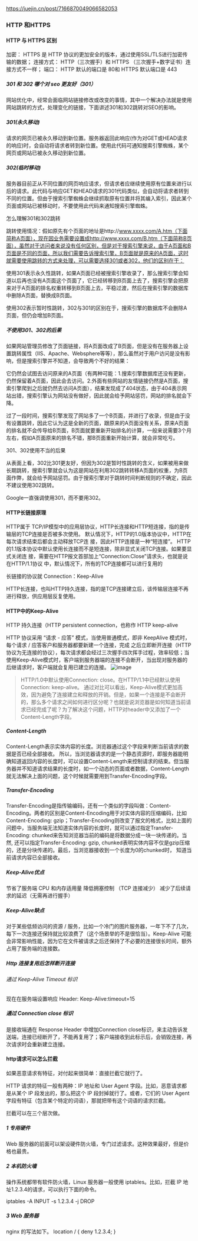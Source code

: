 https://juejin.cn/post/7166870049066582053

### HTTP 和HTTPS

#### HTTP 与 HTTPS 区别
加密： HTTPS 是 HTTP 协议的更加安全的版本，通过使用SSL/TLS进行加密传输的数据；
连接方式： HTTP（三次握手）和 HTTPS （三次握手+数字证书）连接方式不一样；
端口： HTTP 默认的端口是 80和 HTTPS 默认端口是 443


##### 301 和 302 哪个对 seo 更友好（301）

网站优化中，经常会面临网站链接修改或改变的事情，其中一个解决办法就是使用网站跳转的方式，处理变化的链接，下面讲述301和302跳转对SEO的影响。

##### 301(永久移动)

请求的网页已被永久移动到新位置。服务器返回此响应(作为对GET或HEAD请求的响应)时，会自动将请求者转到新位置。使用此代码可通知搜索引擎蜘蛛，某个网页或网站已被永久移动到新位置。

##### 302(临时移动)

服务器目前正从不同位置的网页响应请求，但请求者应继续使用原有位置来进行以后的请求。此代码与响应GET和HEAD请求的301代码类似，会自动将请求者转到不同的位置。但由于搜索引擎蜘蛛会继续抓取原有位置并将其编入索引，因此某个页面或网站已被移动时，不要使用此代码来通知搜索引擎蜘蛛。

怎么理解301和302跳转

跳转使用情况：假如原先有个页面的地址是http://www.xxxx.com/A.htm（下面简称A页面），现在因业务需要设置成http://www.xxxx.com/B.htm（下面简称B页面），虽然对于访问者来说没有任何区别，但是对于搜索引擎来说，由于A页面和B页面是不同的页面，所以我们需要告诉搜索引擎，B页面就是原来的A页面，这时就需要使用跳转的方式来处理，可以需要选择301或者302，他们的区别在于：

使用301表示永久性跳转，如果A页面已经被搜索引擎收录了，那么搜索引擎会知道以后再也没有A页面这个页面了，它已经转移到B页面上去了，搜索引擎会把原来对于A页面的排名权重转移到B页面上去，平稳过渡，然后在搜索引擎的数据库中删除A页面，替换成B页面。

使用302表示暂时性跳转，302与301的区别在于，搜索引擎的数据库不会删除A页面，但仍会增加B页面。

##### 不使用301、302的后果

如果网站管理员修改了页面链接，将A页面改成了B页面，但是没有在服务器上设置跳转属性（IIS、Apache、Websphere等等），那么虽然对于用户访问是没有影响，但是搜索引擎并不知道，会导致两个不好的结果：

它仍然会试图去访问原来的A页面（有两种可能：1.搜索引擎数据库还没有更新，仍然保留着A页面，因此会去访问。2.外面有些网站的友情链接仍然是A页面，搜索引擎爬到之后就仍然去访问A页面），结果发现成了404状态，由于404表示网站出错，搜索引擎认为网站没有做好，因此就会给予网站惩罚，网站的排名就会下降。

过了一段时间，搜索引擎发现了网站多了一个B页面，并进行了收录，但是由于没有设置跳转，因此它认为这是全新的页面，跟原来的A页面没有关系，原来A页面的排名就不会传导给B页面，B页面就要重新开始排名的计算，一般来说需要3个月左右，假如A页面原来的排名不错，那B页面重新开始计算，就会非常吃亏。

301、302使用不当的后果

从表面上看，302比301更友好，但因为302是暂时性跳转的含义，如果被用来做长期跳转，搜索引擎就会认为这是网站在利用302跳转转移A页面的权重，为B页面作弊，就会给予网站惩罚。由于搜索引擎对于跳转时间判断规则的不确定，因此不建议使用302跳转。

Google一直强调使用301，而不要用302。
#### HTTP长链接原理
HTTP属于 TCP/IP模型中的应用层协议，HTTP长连接和HTTP短连接，指的是传输层的TCP连接是否被多次使用。
默认情况下，HTTP的1.0版本协议中，HTTP在每次请求结束后都会主动释放TCP连 接，因此HTTP连接是一种“短连接”。
HTTP的1.1版本协议中默认使用长连接而不是短连接，除非显式关闭TCP连接。如果要显式关闭连 接，需要在HTTP报文首部加上“Connection:Close”请求头，也就是说在HTTP/1.1协议 中，默认情况下，所有的TCP连接都可以进行复用的

长链接的协议就 Connection：Keep-Alive


  HTTP长连接，也叫HTTP持久连接，指的是TCP连接建立后，该传输层连接不再进行释放，供应用层反复使用。
#### HTTP中的Keep-Alive

HTTP 持久连接（HTTP persistent connection，也称作 HTTP keep-alive 

HTTP 协议采用 “请求 - 应答” 模式，当使用普通模式，即非 KeepAlive 模式时，每个请求 / 应答客户和服务器都要新建一个连接，完成 之后立即断开连接（HTTP 协议为无连接的协议），每次请求都会经过三次握手四次挥手过程，效率较低；当使用Keep-Alive模式时，客户端到服务器端的连接不会断开，当出现对服务器的后继请求时，客户端就会复用已建立的连接。
![image](https://user-images.githubusercontent.com/54806027/208593443-d71ef474-1ddb-45d0-8374-7f37ccf72eff.png)

>HTTP/1.0中默认使用Connection: close。在HTTP/1.1中已经默认使用Connection: keep-alive。
通过对比可以看出，Keep-Alive模式更加高效，因为避免了连接建立和释放的开销。但是，如果一个连接是不会断开的，那么多个请求之间如何进行区分呢？也就是说浏览器是如何知道当前请求已经完成了呢？为了解决这个问题，HTTP对header中又添加了一个Content-Length字段。

##### Content-Length
Content-Length表示实体内容的长度。浏览器通过这个字段来判断当前请求的数据是否已经全部接收。
所以，当浏览器请求的是一个静态资源时，即服务器能明确知道返回内容的长度时，可以设置Content-Length来控制请求的结束。但当服务器并不知道请求结果的长度时，如一个动态的页面或者数据，Content-Length就无法解决上面的问题，这个时候就需要用到Transfer-Encoding字段。

##### Transfer-Encoding
Transfer-Encoding是指传输编码，还有一个类似的字段叫做：Content-Encoding。两者的区别是Content-Encoding用于对实体内容的压缩编码，比如Content-Encoding: gzip；Transfer-Encoding则改变了报文的格式，比如上面的问题中，当服务端无法知道实体内容的长度时，就可以通过指定Transfer-Encoding: chunked来告知浏览器当前的编码是将数据分成一块一块传递的。当然, 还可以指定Transfer-Encoding: gzip, chunked表明实体内容不仅是gzip压缩的，还是分块传递的。最后，当浏览器接收到一个长度为0的chunked时， 知道当前请求内容已全部接收。

##### Keep-Alive优点
节省了服务端 CPU 和内存适用量
降低拥塞控制 （TCP 连接减少）
减少了后续请求的延迟（无需再进行握手）
##### Keep-Alive缺点

对于某些低频访问的资源 / 服务，比如一个冷门的图片服务器，一年下不了几次，每下一次连接还保持就比较浪费了（这个场景举的不是很恰当）。Keep-Alive 可能会非常影响性能，因为它在文件被请求之后还保持了不必要的连接很长时间，额外占用了服务端的连接数。

##### Http 连接复用后怎样断开连接

###### 通过 Keep-Alive Timeout 标识

现在在服务端设置响应 Header:
Keep-Alive:timeout=15

##### 通过 Connection close 标识
是接收端通在 Response Header 中增加Connection close标识，来主动告诉发送端，连接已经断开了，不能再复用了；客户端接收到此标示后，会销毁连接，再次请求时会重新建立连接。

#### http请求可以怎么拦截 

如果恶意请求有特征，对付起来很简单：直接拦截它就行了。

HTTP 请求的特征一般有两种：IP 地址和 User Agent 字段。比如，恶意请求都是从某个 IP 段发出的，那么把这个 IP 段封掉就行了。或者，它们的 User Agent 字段有特征（包含某个特定的词语），那就把带有这个词语的请求拦截。

拦截可以在三个层次做。


##### 1 专用硬件

Web 服务器的前面可以架设硬件防火墙，专门过滤请求。这种效果最好，但是价格也最贵。

##### 2 本机防火墙

操作系统都带有软件防火墙，Linux 服务器一般使用 iptables。比如，拦截 IP 地址1.2.3.4的请求，可以执行下面的命令。

iptables -A INPUT -s 1.2.3.4 -j DROP

##### 3 Web 服务器
nginx 的写法如下。
location / {
  deny 1.2.3.4;
}

